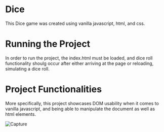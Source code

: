 # Dice
This Dice game was created using vanilla javascript, html, and css. 

# Running the Project
In order to run the project, the index.html must be loaded, and dice roll functionality shoulg occur after either arriving at the page or reloading, simulating a dice roll.

# Project Functionalities
More specifically, this project showcases DOM usability when it comes to vanilla javascript, and being able to manipulate the document as well as html elements.

![Capture](https://user-images.githubusercontent.com/89613119/231699503-438f597c-0bb7-42ef-870e-667e9aa3e582.PNG)
